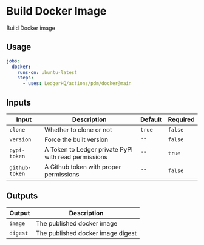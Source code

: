 # Build Docker Image

Build Docker image

## Usage

```yaml
jobs:
  docker:
    runs-on: ubuntu-latest
    steps:
      - uses: LedgerHQ/actions/pdm/docker@main
```

## Inputs

| Input | Description | Default | Required |
|-------|-------------|---------|----------|
| `clone` | Whether to clone or not | `true` | `false` |
| `version` | Force the built version | `""` | `false` |
| `pypi-token` | A Token to Ledger private PyPI with read permissions | `""` | `true` |
| `github-token` | A Github token with proper permissions | `""` | `false` |

## Outputs

| Output | Description |
|--------|-------------|
| `image` | The published docker image |
| `digest` | The published docker image digest |
